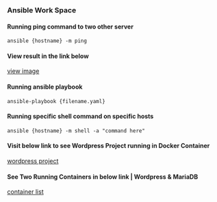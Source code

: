 ### Ansible Work Space

#### Running ping command to two other server 
`ansible {hostname} -m ping`
#### View result in the link below 
[view image](https://exadel.s3.eu-central-1.amazonaws.com/ansible.jpg)

#### Running ansible playbook 
`ansible-playbook {filename.yaml}`

#### Running specific shell command on specific hosts
`ansible {hostname} -m shell -a "command here"`

#### Visit below link to see Wordpress Project running in Docker Container
[wordpress project](https://exadel.s3.eu-central-1.amazonaws.com/ansible_wordpress.jpg)

#### See Two Running Containers in below link | Wordpress & MariaDB
[container list](https://exadel.s3.eu-central-1.amazonaws.com/ansible_container.jpg)